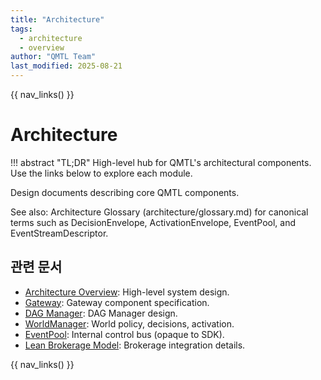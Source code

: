 ```yaml
---
title: "Architecture"
tags:
  - architecture
  - overview
author: "QMTL Team"
last_modified: 2025-08-21
---
```


{{ nav_links() }}

# Architecture

!!! abstract "TL;DR"
    High-level hub for QMTL's architectural components. Use the links below to explore each module.

Design documents describing core QMTL components.

See also: Architecture Glossary (architecture/glossary.md) for canonical terms such as DecisionEnvelope, ActivationEnvelope, EventPool, and EventStreamDescriptor.

## 관련 문서
- [Architecture Overview](architecture.md): High-level system design.
- [Gateway](gateway.md): Gateway component specification.
- [DAG Manager](dag-manager.md): DAG Manager design.
- [WorldManager](worldmanager.md): World policy, decisions, activation.
- [EventPool](eventpool.md): Internal control bus (opaque to SDK).
- [Lean Brokerage Model](lean_brokerage_model.md): Brokerage integration details.

{{ nav_links() }}
